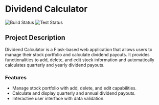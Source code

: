# Dividend Calculator

![Build Status](https://https://github.com/joon628/DividendCalculator/actions/workflows/coverage.yml/badge.svg)
![Test Status](https://https://github.com/joon628/DividendCalculator/actions/workflows/test.yml/badge.svg)

## Project Description

Dividend Calculator is a Flask-based web application that allows users to manage their stock portfolio and calculate dividend payouts. It provides functionalities to add, delete, and edit stock information and automatically calculates quarterly and yearly dividend payouts.

### Features

- Manage stock portfolio with add, delete, and edit capabilities.
- Calculate and display quarterly and annual dividend payouts.
- Interactive user interface with data validation.


